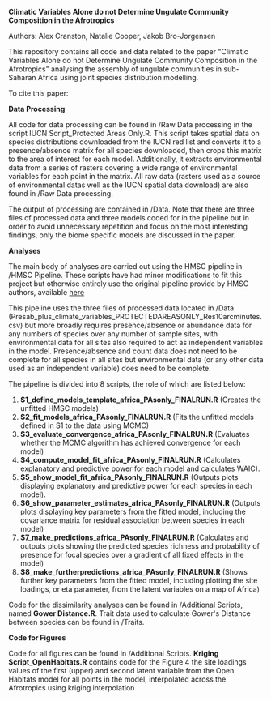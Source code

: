 **Climatic Variables Alone do not Determine Ungulate Community Composition in the Afrotropics**

Authors: Alex Cranston, Natalie Cooper, Jakob Bro-Jorgensen

This repository contains all code and data related to the paper "Climatic Variables Alone do not Determine Ungulate Community Composition in the Afrotropics" analysing the assembly of ungulate communities in sub-Saharan Africa using joint species distribution modelling.

To cite this paper: 

**Data Processing**

All code for data processing can be found in /Raw Data processing in the script IUCN Script_Protected Areas Only.R. This script takes spatial data on species distributions downloaded from the IUCN red list and converts it to a presence/absence matrix for all species downloaded, then crops this matrix to the area of interest for each model. Additionally, it extracts environmental data from a series of rasters covering a wide range of environmental variables for each point in the matrix. All raw data (rasters used as a source of environmental datas well as the IUCN spatial data download) are also found in /Raw Data processing.

The output of processing are contained in /Data. Note that there are three files of processed data and three models coded for in the pipeline but in order to avoid unnecessary repetition and focus on the most interesting findings, only the biome specific models are discussed in the paper.

 **Analyses**

The main body of analyses are carried out using the HMSC pipeline in /HMSC Pipeline. These scripts have had minor modifications to fit this project but otherwise entirely use the original pipeline provide by HMSC authors, available [here](https://www.helsinki.fi/en/researchgroups/statistical-ecology/software/hmsc)

This pipeline uses the three files of processed data located in /Data (Presab_plus_climate_variables_PROTECTEDAREASONLY_Res10arcminutes.csv) but more broadly requires presence/absence or abundance data for any numbers of species over any number of sample sites, with environmental data for all sites also required to act as independent variables in the model. Presence/absence and count data does not need to be complete for all species in all sites but environmental data (or any other data used as an independent variable) does need to be complete.

The pipeline is divided into 8 scripts, the role of which are listed below:
1. **S1_define_models_template_africa_PAsonly_FINALRUN.R** (Creates the unfitted HMSC models)
2. **S2_fit_models_africa_PAsonly_FINALRUN.R** (Fits the unfitted models defined in S1 to the data using MCMC)
3. **S3_evaluate_convergence_africa_PAsonly_FINALRUN.R** (Evaluates whether the MCMC algorithm has achieved convergence for each model)
4. **S4_compute_model_fit_africa_PAsonly_FINALRUN.R** (Calculates explanatory and predictive power for each model and calculates WAIC).
5. **S5_show_model_fit_africa_PAsonly_FINALRUN.R** (Outputs plots displaying explanatory and predictive power for each species in each model).
6. **S6_show_parameter_estimates_africa_PAsonly_FINALRUN.R** (Outputs plots displaying key parameters from the fitted model, including the covariance matrix for residual association between species in each model)
7. **S7_make_predictions_africa_PAsonly_FINALRUN.R** (Calculates and outputs plots showing the predicted species richness and probability of presence for focal species over a gradient of all fixed effects in the model)
8. **S8_make_furtherpredictions_africa_PAsonly_FINALRUN.R** (Shows further key parameters from the fitted model, including plotting the site loadings, or eta parameter, from the latent variables on a map of Africa)

Code for the dissimilarity analyses can be found in /Additional Scripts, named **Gower Distance.R**. Trait data used to calculate Gower's Distance between species can be found in /Traits.

**Code for Figures**

Code for all figures can be found in /Additional Scripts. **Kriging Script_OpenHabitats.R** contains code for the Figure 4 the site loadings values of the first (upper) and second latent variable from the Open Habitats model for all points in the model, interpolated across the Afrotropics using kriging interpolation
